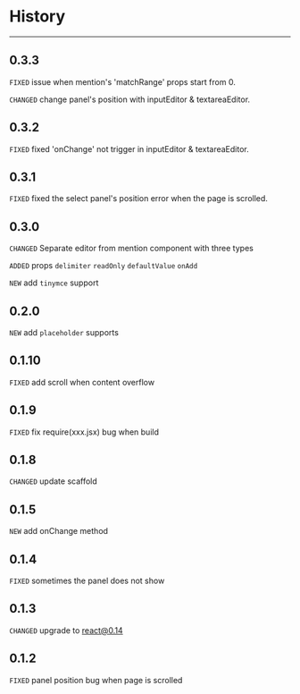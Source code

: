 # History

---

## 0.3.3
`FIXED` issue when mention's 'matchRange' props start from 0.

`CHANGED` change panel's position with inputEditor & textareaEditor.

## 0.3.2
`FIXED` fixed 'onChange' not trigger in inputEditor & textareaEditor.  

## 0.3.1

`FIXED` fixed the select panel's position error when the page is scrolled.

## 0.3.0
`CHANGED` Separate editor from mention component with three types

`ADDED` props `delimiter` `readOnly` `defaultValue` `onAdd`

`NEW` add `tinymce` support


## 0.2.0
`NEW` add `placeholder` supports

## 0.1.10
`FIXED` add scroll when content overflow

## 0.1.9
`FIXED` fix require(xxx.jsx) bug when build

## 0.1.8
`CHANGED` update scaffold

## 0.1.5
`NEW` add onChange method

## 0.1.4
`FIXED` sometimes the panel does not show

## 0.1.3

`CHANGED` upgrade to react@0.14

## 0.1.2

`FIXED` panel position bug when page is scrolled
